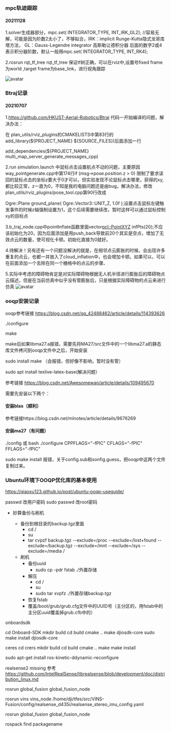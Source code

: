 ### mpc轨迹跟踪
#### 20211128
1.solver生成器部分，mpc.set( INTEGRATOR_TYPE, INT_IRK_GL2);       //容易无解，可能是因为阶数2太小了，不够拟合，IRK：implicit  Runge-Kutta隐式龙哥库塔方法， GL：Gauss-Legendre integrator 高斯勒让德积分器 后面的数字2或4 表示积分器阶数，默认一般用mpc.set( INTEGRATOR_TYPE, INT_RK4);  

2.rosrun rqt_tf_tree rqt_tf_tree   保证tf树正确，可以在rviz中,设置号fixed frame 为world ,target frame为base_link，进行视角跟踪

![avatar](https://github.com/DoubleMuch/md_picture/blob/main/rviz.png?raw=true)

### Btraj记录
#### 20210707
1.https://github.com/HKUST-Aerial-Robotics/Btraj  代码一开始编译的问题，解决办法：


在 plan_utils/rviz_plugins的CMAKELISTS中第83行的add_library(${PROJECT_NAME} ${SOURCE_FILES})后面添加一行


add_dependencies(${PROJECT_NAME} multi_map_server_generate_messages_cpp)


2.run simulation.launch 中鼠标点击设置航点不动的问题，主要原因way_pointgenerate.cpp中第174行if (msg->pose.position.z > 0) 限制了要求读回的鼠标点击的坐标z要大于0才可以，但实验发现不论鼠标点击哪里，获得的xy,都比较正常，z一直为0，不知是我的电脑问题还是由bug，解决办法，修改 plan_utils/rviz_plugins/pose_tool.cpp第90行改成


Ogre::Plane ground_plane( Ogre::Vector3::UNIT_Z, 1.0f );设置点击鼠标左键触发事件的时候z轴强制设置为1，这个后续需要继续改，暂时这样可以通过鼠标控制xy的目标点


3.b_traj_node.cpp中pointInflate函数里面vector<pcl::PointXYZ> infPts(20);不应该初始化为20，因为后面添加是用push_back导致前20个其实是空点，增加了无效点云的数量，使可视化卡顿。初始化直接为0就好。



4.待解决！另有还有一个问题没解决的就是，在相邻点云膨胀的时候，会出现许多重复的点云，也都一并放入了cloud_inflation中，也会增加卡顿。如果可以，可以在前面添加一个去除在同一个栅格中的点云的步骤、


5.实际中考虑的障碍物肯定是对实际障碍物根据无人机半径进行膨胀后的障碍物点云描述，但是在当前仿真中似乎没有管膨胀后，只是根据实际障碍物的点云来进行仿真
![avatar](https://github.com/DoubleMuch/md_picture/blob/2610a78a7aaab51c0f73c81c9517be03a31004cb/%E4%B8%8D%E8%80%83%E8%99%91%E8%86%A8%E8%83%80%E9%9A%9C%E7%A2%8D%E7%89%A9%E8%BD%A8%E8%BF%B9.png)



### ooqp安装记录
ooqp参考链接
https://blog.csdn.net/qq_42488462/article/details/114393626


./configure 


make


make后如果libma27.a报错，需要先将MA27/src文件中的一个libma27.a的静态库文件拷问到ooqp文件中之后，开始安装


sudo install make
（会报错，但好像不影响，暂时没有管）


sudo apt install texlive-latex-base(解决问题）


参考链接
https://blog.csdn.net/Awesomewan/article/details/109495670

需要先安装以下两个：
#### 安装blas（顺利）
参考链接https://blog.csdn.net/mlnotes/article/details/9676269
#### 安装ma27（有问题）
./config 或 bash ./configure CPPFLAGS="-fPIC" CFLAGS="-fPIC" FFLAGS="-fPIC"

sudo make install 
报错，关于config.sub和sonfig.guess，把ooqp中这两个文件复制过来。
### Ubuntu环境下OOQP优化库的基本使用
https://qiaoxu123.github.io/post/ubuntu-ooqp-useguide/



passwd 改用户密码
sudo passwd 改root密码


* 妙算备份与刷机

    * 备份到根目录的backup.tgz里面 
        * cd /
        * su
        * tar cvpzf backup.tgz --exclude=/proc --exclude=/lost+found --exclude=/backup.tgz --exclude=/mnt --exclude=/sys --exclude=/media /
    * 刷机
        * 备份uuid 
            * sudo cp -pdr fstab ./外置存储
        * 解压
            * cd /
            * su
            * sudo tar xvpfz ./外置存储backup.tgz 
        * 恢复fstab
        * 覆盖/boot/grub/grub.cfg文件中的UUID号（主分区的，用fstab中的主分区uuid覆盖掉grub.cfb中的）



onboardsdk

cd Onboard-SDK
mkdir build
cd build
cmake ..
make djiosdk-core
sudo make install djiosdk-core


ceres 
cd crers
    mkdir build
    cd build
    cmake ..
    make 
   make install

sudo apt-get install ros-kinetic-ddynamic-reconfigure


realsense2 missing
参考
https://github.com/IntelRealSense/librealsense/blob/development/doc/distribution_linux.md


rosrun global_fusion global_fusion_node 

rosrun vins vins_node /home/dji/tfes/src/VINS-Fusion/config/realsense_d435i/realsense_stereo_imu_config.yaml

rosrun global_fusion global_fusion_node 

rospack find  packagename 
 
 
